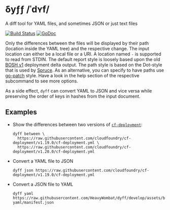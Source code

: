 # δyƒƒ /ˈdʏf/
A diff tool for YAML files, and sometimes JSON or just text files

[![Build Status](https://travis-ci.org/HeavyWombat/dyff.svg?branch=master)](https://travis-ci.org/HeavyWombat/dyff) [![GoDoc](https://godoc.org/github.com/HeavyWombat/dyff?status.svg)](https://godoc.org/github.com/HeavyWombat/dyff)

Only the differences between the files will be displayed by their path (location inside the YAML tree) and the respective change. The input location can either be a local file or a URI. A location named `-` is supported to read from STDIN. The default report style is loosely based upon the old [BOSH v1](https://bosh.io/) deployment delta output. The path style is based on the Dot-style that is used by [Spruce](https://github.com/geofffranks/spruce). As an alternative, you can specify to have paths use [go-patch](https://github.com/cppforlife/go-patch) style. Have a look in the help section of the respective subcommand to see more options.

As a side effect, `dyff` can convert YAML to JSON and vice versa while preserving the order of keys in hashes from the input document.

## Examples
- Show the differences between two versions of [`cf-deployment`](https://github.com/cloudfoundry/cf-deployment/):
    ```
    dyff between \
      https://raw.githubusercontent.com/cloudfoundry/cf-deployment/v1.19.0/cf-deployment.yml \
      https://raw.githubusercontent.com/cloudfoundry/cf-deployment/v1.20.0/cf-deployment.yml
    ```

- Convert a YAML file to JSON
    ```
    dyff json https://raw.githubusercontent.com/cloudfoundry/cf-deployment/v1.19.0/cf-deployment.yml
    ```

- Convert a JSON file to YAML
    ```
    dyff yaml https://raw.githubusercontent.com/HeavyWombat/dyff/develop/assets/bosh-yaml/manifest.json
    ```
